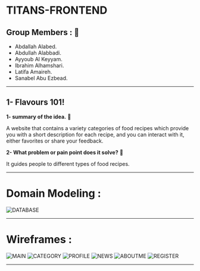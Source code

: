 # TITANS-FRONTEND

## Group Members : 👥
- Abdallah Alabed.
- Abdullah Alabbadi.
- Ayyoub Al Keyyam.
- Ibrahim Alhamshari.
- Latifa Amaireh.
- Sanabel Abu Ezbead.
-------------------------------------------------------------------------------------------------------------------

## 1- Flavours 101!

**1- summary of the idea.** :pushpin:

A website that contains a variety categories of food recipes which provide you with a short description for each recipe, and you can interact with it, either favorites or share your feedback.

  
**2- What problem or pain point does it solve?** :pushpin:

It guides people to different types of food recipes.

---------------------------------------------------------------------------------------------------------------------
# Domain Modeling : 

![DATABASE](/images/Screenshot_8.png)

---------------------------------------------------------------------------------------------------------------------
# Wireframes :

![MAIN](../images/Screenshot_1.png)
![CATEGORY](./images/Screenshot_2.png)
![PROFILE](./images/Screenshot_3.png)
![NEWS](./images/Screenshot_4.png)
![ABOUTME](./images/Screenshot_5.png)
![REGISTER](./images/Screenshot_6.png)

---------------------------------------------------------------------------------------------------------------------


